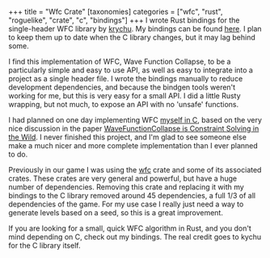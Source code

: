 +++
title = "Wfc Crate"
[taxonomies]
categories = ["wfc", "rust", "roguelike", "crate", "c", "bindings"]
+++
I wrote Rust bindings for the single-header WFC library by [krychu](https://github.com/krychu/wfc).
My bindings can be found [here](https://crates.io/crates/wfc-rs). I plan to
keep them up to date when the C library changes, but it may lag behind some.


I find this implementation of WFC, Wave Function Collapse, to be a particularly simple and
easy to use API, as well as easy to integrate into a project as a single header file.
I wrote the bindings manually to reduce development dependencies, and because the bindgen tools
weren't working for me, but this is very easy for a small API. I did a little Rusty wrapping, but not
much, to expose an API with no 'unsafe' functions.


I had planned on one day implementing WFC [myself in C](https://github.com/nsmryan/wfc_c),
based on the very nice discussion in the paper [WaveFunctionCollapse is Constraint Solving in the Wild](https://isaackarth.com/papers/wfc_is_constraint_solving_in_the_wild/).
I never finished this project, and I'm glad to see someone else make a much nicer and more
complete implementation than I ever planned to do.


Previously in our game I was using the [wfc](https://crates.io/crates/wfc) crate and some of its associated
crates. These crates are very general and powerful, but have a huge number of dependencies.
Removing this crate and replacing it with my bindings to the C library removed around 45 dependencies,
a full 1/3 of all dependencies of the game. For my use case I really just need a way to generate levels
based on a seed, so this is a great improvement.


If you are looking for a small, quick WFC algorithm in Rust, and you don't mind depending on C, check out
my bindings. The real credit goes to kychu for the C library itself.
